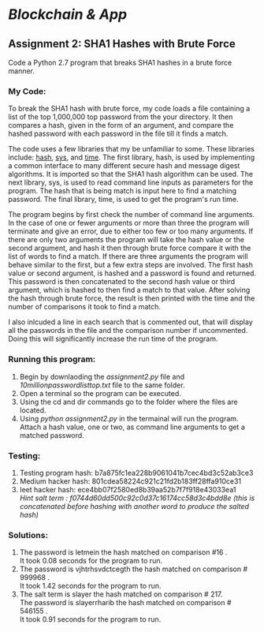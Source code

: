 # *Blockchain & App*

## Assignment 2: SHA1 Hashes with Brute Force
Code a Python 2.7 program that breaks SHA1 hashes in a brute force manner.

### My Code:
To break the SHA1 hash with brute force, my code loads a file containing a list of the top 1,000,000 top password from the your directory. It then compares a hash, given in the form of an argument, and compare the hashed password with each password in the file till it finds a match.

The code uses a few libraries that my be unfamiliar to some. These libraries include: [hash](https://docs.python.org/2/library/hashlib.html), [sys](https://docs.python.org/2/library/sys.html), and [time](https://docs.python.org/2/library/time.html). The first library, hash, is used by implementing a common interface to many different secure hash and message digest algorithms. It is imported so that the SHA1 hash algorithm can be used. The next library, sys, is used to read command line inputs as parameters for the program. The hash that is being match is input here to find a matching password. The final library, time, is used to get the program's run time.

The program begins by first check the number of command line arguments. In the case of one or fewer arguments or more than three the program will terminate and give an error, due to either too few or too many arguments. If there are only two arguments the program will take the hash value or the second argument, and hash it then through brute force compare it with the list of words to find a match. If there are three arguments the program will behave similar to the first, but a few extra steps are involved. The first hash value or second argument, is hashed and a password is found and returned. This password is then concatenated to the second hash value or third argument, which is hashed to then find a match to that value. After solving the hash through brute force, the result is then printed with the time and the number of comparisons it took to find a match.

I also inlcuded a line in each search that is commented out, that will display all the passwords in the file and the comparison number if uncommented. Doing this will significantly increase the run time of the program.

### Running this program:
1. Begin by downlaoding the *assignment2.py* file and *10millionpasswordlisttop.txt* file to the same folder.
2. Open a terminal so the program can be executed. 
3. Using the cd and dir commands go to the folder where the files are located. 
4. Using *python assignment2.py* in the termainal will run the program. Attach a hash value, one or two, as command line arguments to get a matched password.

### Testing:
1. Testing program hash: b7a875fc1ea228b9061041b7cec4bd3c52ab3ce3
2. Medium hacker hash: 801cdea58224c921c21fd2b183ff28ffa910ce31
3. leet hacker hash: ece4bb07f2580ed8b39aa52b7f7f918e43033ea1\
   *Hint salt term : f0744d60dd500c92c0d37c16174cc58d3c4bdd8e (this is concatenated before hashing with another word to produce the salted hash)*

### Solutions: 
1. The password is letmein the hash matched on comparison #16 .\
   It took 0.08 seconds for the program to run.
2. The password is vjhtrhsvdctcegth the hash matched on comparison # 999968 . \
   It took 1.42 seconds for the program to run.
3. The salt term is slayer the hash matched on comparison # 217.\
   The password is slayerrharib the hash matched on comparison # 546155 .\
   It took 0.91 seconds for the program to run.
